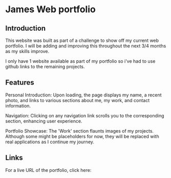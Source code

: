 # James Web portfolio

## Introduction

This website was built as part of a challenge to show off my current web portfolio. I will be adding and improving this throughout the next 3/4 months as my skills improve.

I only have 1 website available as part of my portfolio so i've had to use github links to the remaining projects. 

## Features

Personal Introduction: Upon loading, the page displays my name, a recent photo, and links to various sections about me, my work, and contact information.

Navigation: Clicking on any navigation link scrolls you to the corresponding section, enhancing user experience.

Portfolio Showcase: The 'Work' section flaunts images of my projects. Although some might be placeholders for now, they will be replaced with real applications as I continue my journey.

## Links

For a live URL of the portfolio, click here: 
